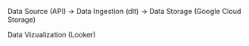 Data Source (API) -> Data Ingestion (dlt) -> Data Storage (Google Cloud Storage)

Data Vizualization (Looker)
